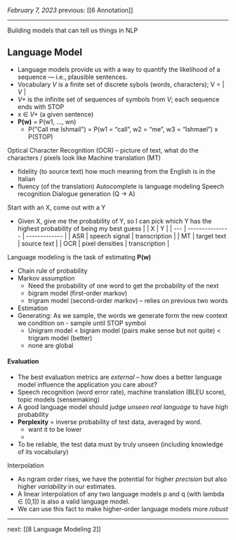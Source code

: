 *February 7, 2023*
previous: [[6 Annotation]]

---
Building models that can tell us things in NLP

## Language Model
- Language models provide us with a way to quantify the likelihood of a sequence — i.e., plausible sentences.
- Vocabulary *V* is a finite set of discrete sybols (words, characters); V = | *V* |
- *V+* is the infinite set of sequences of symbols from *V*; each sequence ends with STOP
- x ∈ *V+* (a given sentence)
- **P(w)** = P(w1, …, wn)
	- P("Call me Ishmail") = P(w1 = “call”, w2 = “me”, w3 = “Ishmael”) x P(STOP)


Optical Character Recognition (OCR) – picture of text, what do the characters / pixels look like
Machine translation (MT)
- fidelity (to source text) how much meaning from the English is in the Italian
- fluency (of the translation)
Autocomplete is language modeling
Speech recognition
Dialogue generation (Q -> A)

Start with an X, come out with a Y
- Given X, give me the probability of Y, so I can pick which Y has the highest probability of being my best guess
|     | X               | Y             |
| --- | --------------- | ------------- |
| ASR | speech signal   | transcription |
| MT  | target text     | source text   |
| OCR | pixel densities | transcription |

Language modeling is the task of estimating **P(w)**
- Chain rule of probability
- Markov assumption
	- Need the probability of one word to get the probability of the next
	- bigram model (first-order markov)
	- trigram model (second-order markov) – relies on previous two words
- Estimation
- Generating: As we sample, the words we generate form the new context we condition on - sample until STOP symbol
	- Unigram model < bigram model (pairs make sense but not quite) < trigram model (better)
	- none are global

#### Evaluation
- The best evaluation metrics are *external* – how does a better language model influence the application you care about?
- Speech recognition (word error rate), machine translation (BLEU score), topic models (sensemaking)
- A good language model should judge *unseen real language* to have high probability
- **Perplexity** = inverse probability of test data, averaged by word.
	- want it to be lower
	- 
- To be reliable, the test data must by truly unseen (including knowledge of its vocabulary)

Interpolation
- As ngram order rises, we have the potential for higher *precision* but also higher *variability* in our estimates.
- A linear interpolation of any two language models p and q (with lambda ∈ [0,1]) is also a valid language model.
- We can use this fact to make higher-order language models more *robust*

---






next: [[8 Language Modeling 2]]
